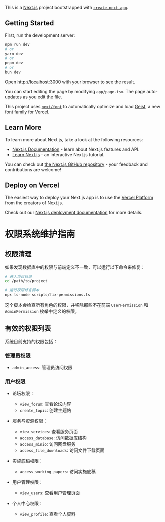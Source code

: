 This is a [Next.js](https://nextjs.org) project bootstrapped with [`create-next-app`](https://nextjs.org/docs/app/api-reference/cli/create-next-app).

## Getting Started

First, run the development server:

```bash
npm run dev
# or
yarn dev
# or
pnpm dev
# or
bun dev
```

Open [http://localhost:3000](http://localhost:3000) with your browser to see the result.

You can start editing the page by modifying `app/page.tsx`. The page auto-updates as you edit the file.

This project uses [`next/font`](https://nextjs.org/docs/app/building-your-application/optimizing/fonts) to automatically optimize and load [Geist](https://vercel.com/font), a new font family for Vercel.

## Learn More

To learn more about Next.js, take a look at the following resources:

- [Next.js Documentation](https://nextjs.org/docs) - learn about Next.js features and API.
- [Learn Next.js](https://nextjs.org/learn) - an interactive Next.js tutorial.

You can check out [the Next.js GitHub repository](https://github.com/vercel/next.js) - your feedback and contributions are welcome!

## Deploy on Vercel

The easiest way to deploy your Next.js app is to use the [Vercel Platform](https://vercel.com/new?utm_medium=default-template&filter=next.js&utm_source=create-next-app&utm_campaign=create-next-app-readme) from the creators of Next.js.

Check out our [Next.js deployment documentation](https://nextjs.org/docs/app/building-your-application/deploying) for more details.

# 权限系统维护指南

## 权限清理

如果发现数据库中的权限与前端定义不一致，可以运行以下命令来修复：

```bash
# 进入项目目录
cd /path/to/project

# 运行权限修复脚本
npx ts-node scripts/fix-permissions.ts
```

这个脚本会检查所有角色的权限，并移除那些不在前端 `UserPermission` 和 `AdminPermission` 枚举中定义的权限。

## 有效的权限列表

系统目前支持的权限包括：

### 管理员权限
- `admin_access`: 管理员访问权限

### 用户权限
- 论坛权限：
  - `view_forum`: 查看论坛内容
  - `create_topic`: 创建主题帖
  
- 服务与资源权限：
  - `view_services`: 查看服务页面
  - `access_database`: 访问数据库结构
  - `access_minio`: 访问网盘服务
  - `access_file_downloads`: 访问文件下载页面
  
- 实施底稿权限：
  - `access_working_papers`: 访问实施底稿
  
- 用户管理权限：
  - `view_users`: 查看用户管理页面
  
- 个人中心权限：
  - `view_profile`: 查看个人资料
